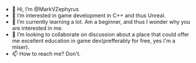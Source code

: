- 👋 Hi, I’m @MarkVZephyrus
- 👀 I’m interested in game development in C++ and thus Unreal.
- 🌱 I’m currently learning a lot. Am a beginner, and thus I wonder why you are interested in me.
- 💞️ I’m looking to collaborate on discussion about a place that could offer me excellent education in game dev(prefferably for free, yes I'm a miser).
- 📫 How to reach me? Don't.

<!---
MarkVZephyrus/MarkVZephyrus is a ✨ special ✨ repository because its `README.md` (this file) appears on your GitHub profile.
You can click the Preview link to take a look at your changes.
--->
